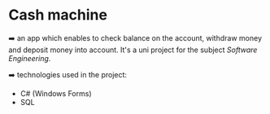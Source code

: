 # <b>Cash machine</b>
➡️ an app which enables to check balance on the account, withdraw money and deposit money into account.
It's a uni project for the subject <i>Software Engineering</i>.

➡️ technologies used in the project:
* C# (Windows Forms)
* SQL
